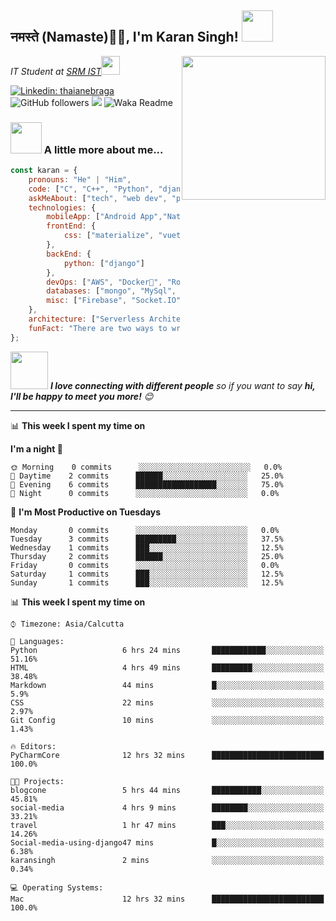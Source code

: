 <h2>नमस्ते (Namaste)🙏🏻, I'm Karan Singh! <img src="https://media.giphy.com/media/12oufCB0MyZ1Go/giphy.gif" width="50"></h2>
<img align='right' src="https://media.giphy.com/media/M9gbBd9nbDrOTu1Mqx/giphy.gif" width="230">
<p><em>IT Student at <a href="https://www.srmist.edu.in/">SRM IST</a><img src="https://media.giphy.com/media/WUlplcMpOCEmTGBtBW/giphy.gif" width="30"> 
</em></p>


[![Linkedin: thaianebraga](https://img.shields.io/badge/-karan-blue?style=flat-square&logo=Linkedin&logoColor=white&link=https://www.linkedin.com/in/karan-singh-376204160/)](https://www.linkedin.com/in/karan-singh-376204160/)
![GitHub followers](https://img.shields.io/github/followers/karan06126?label=Follow&style=social)
![](https://visitor-badge.glitch.me/badge?page_id=karan06126.karan06126)
![Waka Readme](https://github.com/karan06126/karan06126/workflows/Waka%20Readme/badge.svg)

### <img src="https://media.giphy.com/media/VgCDAzcKvsR6OM0uWg/giphy.gif" width="50"> A little more about me...  

```javascript
const karan = {
    pronouns: "He" | "Him",
    code: ["C", "C++", "Python", "django", "php"],
    askMeAbout: ["tech", "web dev", "photography"],
    technologies: {
        mobileApp: ["Android App","Native Apps"],
        frontEnd: {
            css: ["materialize", "vuetify", "bootstrap"]
        },
        backEnd: {
            python: ["django"]
        },
        devOps: ["AWS", "Docker🐳", "Route53", "Nginx"],
        databases: ["mongo", "MySql", "sqlite","android room"],
        misc: ["Firebase", "Socket.IO", "selenium", "open-cv", "php", "SuiteApp"]
    },
    architecture: ["Serverless Architecture", "Progressive web applications", "Single page applications"],
    funFact: "There are two ways to write error-free programs; only the third one works"
};
```

<img src="https://media.giphy.com/media/LnQjpWaON8nhr21vNW/giphy.gif" width="60"> <em><b>I love connecting with different people</b> so if you want to say <b>hi, I'll be happy to meet you more!</b> 😊</em>

---
📊 **This week I spent my time on**
<!--START_SECTION:waka-->
**I'm a night 🦉** 

```text
🌞 Morning    0 commits      ░░░░░░░░░░░░░░░░░░░░░░░░░   0.0% 
🌆 Daytime    2 commits      ██████░░░░░░░░░░░░░░░░░░░   25.0% 
🌃 Evening    6 commits      ██████████████████░░░░░░░   75.0% 
🌙 Night      0 commits      ░░░░░░░░░░░░░░░░░░░░░░░░░   0.0%

```
📅 **I'm Most Productive on Tuesdays** 

```text
Monday       0 commits      ░░░░░░░░░░░░░░░░░░░░░░░░░   0.0% 
Tuesday      3 commits      █████████░░░░░░░░░░░░░░░░   37.5% 
Wednesday    1 commits      ███░░░░░░░░░░░░░░░░░░░░░░   12.5% 
Thursday     2 commits      ██████░░░░░░░░░░░░░░░░░░░   25.0% 
Friday       0 commits      ░░░░░░░░░░░░░░░░░░░░░░░░░   0.0% 
Saturday     1 commits      ███░░░░░░░░░░░░░░░░░░░░░░   12.5% 
Sunday       1 commits      ███░░░░░░░░░░░░░░░░░░░░░░   12.5%

```


📊 **This week I spent my time on** 

```text
⌚︎ Timezone: Asia/Calcutta

💬 Languages: 
Python                   6 hrs 24 mins       ████████████░░░░░░░░░░░░░   51.16% 
HTML                     4 hrs 49 mins       █████████░░░░░░░░░░░░░░░░   38.48% 
Markdown                 44 mins             █░░░░░░░░░░░░░░░░░░░░░░░░   5.9% 
CSS                      22 mins             ░░░░░░░░░░░░░░░░░░░░░░░░░   2.97% 
Git Config               10 mins             ░░░░░░░░░░░░░░░░░░░░░░░░░   1.43%

🔥 Editors: 
PyCharmCore              12 hrs 32 mins      █████████████████████████   100.0%

🐱‍💻 Projects: 
blogcone                 5 hrs 44 mins       ███████████░░░░░░░░░░░░░░   45.81% 
social-media             4 hrs 9 mins        ████████░░░░░░░░░░░░░░░░░   33.21% 
travel                   1 hr 47 mins        ███░░░░░░░░░░░░░░░░░░░░░░   14.26% 
Social-media-using-django47 mins             █░░░░░░░░░░░░░░░░░░░░░░░░   6.38% 
karansingh               2 mins              ░░░░░░░░░░░░░░░░░░░░░░░░░   0.34%

💻 Operating Systems: 
Mac                      12 hrs 32 mins      █████████████████████████   100.0%

```


<!--END_SECTION:waka-->
